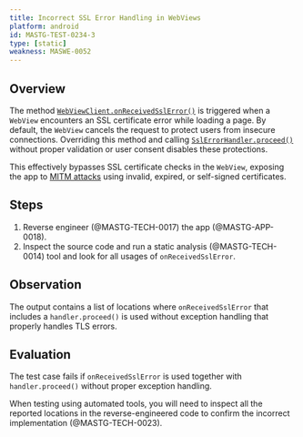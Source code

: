 ```yaml
---
title: Incorrect SSL Error Handling in WebViews
platform: android
id: MASTG-TEST-0234-3
type: [static]
weakness: MASWE-0052
---
```


## Overview

The method [`WebViewClient.onReceivedSslError()`](https://developer.android.com/reference/android/webkit/WebViewClient#onReceivedSslError%28android.webkit.WebView,%20android.webkit.SslErrorHandler,%20android.net.http.SslError%29) is triggered when a `WebView` encounters an SSL certificate error while loading a page. By default, the `WebView` cancels the request to protect users from insecure connections. Overriding this method and calling [`SslErrorHandler.proceed()`](https://developer.android.com/reference/android/webkit/SslErrorHandler#proceed%28%29) without proper validation or user consent disables these protections.

This effectively bypasses SSL certificate checks in the `WebView`, exposing the app to [MITM attacks](../../../Document/0x04f-Testing-Network-Communication.md#intercepting-network-traffic-through-mitm) using invalid, expired, or self-signed certificates.

## Steps

1. Reverse engineer (@MASTG-TECH-0017) the app (@MASTG-APP-0018).
2. Inspect the source code and run a static analysis (@MASTG-TECH-0014) tool and look for all usages of `onReceivedSslError`.

## Observation

The output contains a list of locations where `onReceivedSslError` that includes a `handler.proceed()` is used without exception handling that properly handles TLS errors.

## Evaluation

The test case fails if `onReceivedSslError` is used together with `handler.proceed()` without proper exception handling.

When testing using automated tools, you will need to inspect all the reported locations in the reverse-engineered code to confirm the incorrect implementation (@MASTG-TECH-0023).
